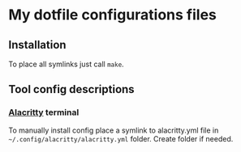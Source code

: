 # My dotfile configurations files

## Installation

To place all symlinks just call `make`.

## Tool config descriptions

### [Alacritty](https://github.com/jwilm/alacritty) terminal

To manually install config place a symlink to alacritty.yml file in
`~/.config/alacritty/alacritty.yml` folder. Create folder if needed.
